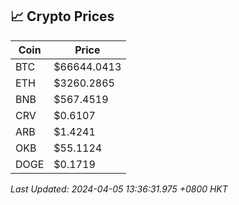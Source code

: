 ## 📈 Crypto Prices

| Coin | Price |
| ---- | ----- |
| BTC | $66644.0413 |
| ETH | $3260.2865 |
| BNB | $567.4519 |
| CRV | $0.6107 |
| ARB | $1.4241 |
| OKB | $55.1124 |
| DOGE | $0.1719 |

_Last Updated: 2024-04-05 13:36:31.975 +0800 HKT_